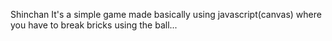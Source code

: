 Shinchan
It's a simple game made basically using javascript(canvas) where you have to break bricks using the ball...
